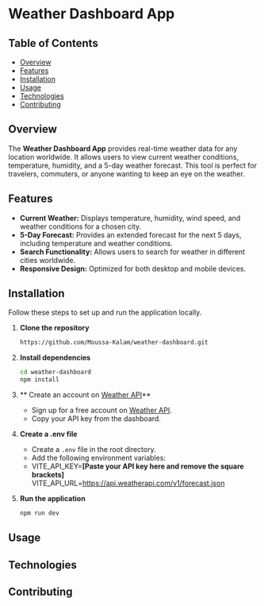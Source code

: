 # Weather Dashboard App

## Table of Contents
- [Overview](#overview)
- [Features](#features)
- [Installation](#installation)
- [Usage](usage)
- [Technologies](#technologies)
- [Contributing](#contributing)

## Overview
The **Weather Dashboard App** provides real-time weather data for any location worldwide. It allows users to view current weather conditions, temperature, humidity, and a 5-day weather forecast. This tool is perfect for travelers, commuters, or anyone wanting to keep an eye on the weather.

## Features
- **Current Weather:** Displays temperature, humidity, wind speed, and weather conditions for a chosen city.
- **5-Day Forecast:** Provides an extended forecast for the next 5 days, including temperature and weather conditions.
- **Search Functionality:** Allows users to search for weather in different cities worldwide.
- **Responsive Design:** Optimized for both desktop and mobile devices.

## Installation
Follow these steps to set up and run the application locally.

1. **Clone the repository**
   ```bash
   https://github.com/Moussa-Kalam/weather-dashboard.git
2. **Install dependencies**
   ```bash
   cd weather-dashboard
   npm install
   ```

3. ** Create an account on [Weather API](https://www.weatherapi.com/)**
   - Sign up for a free account on [Weather API](https://www.weatherapi.com/).
   - Copy your API key from the dashboard.
   

3.  **Create a .env file**
    - Create a `.env` file in the root directory.
    - Add the following environment variables:
    - VITE_API_KEY=**[Paste your API key here and remove the square brackets]**
      VITE_API_URL=https://api.weatherapi.com/v1/forecast.json
    
      
5. **Run the application**
   ```bash
   npm run dev
   ```

## Usage

## Technologies

## Contributing
